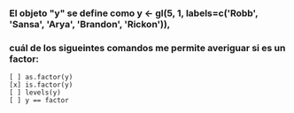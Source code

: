 
### El objeto "y" se define como y <- gl(5, 1, labels=c('Robb', 'Sansa', 'Arya', 'Brandon', 'Rickon')),
### cuál de los sigueintes comandos me permite averiguar si es un factor:

    [ ] as.factor(y)
    [x] is.factor(y)
    [ ] levels(y)
    [ ] y == factor
